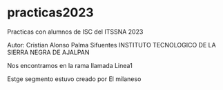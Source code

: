 # practicas2023
Practicas con alumnos de ISC del ITSSNA 2023

Autor: Cristian Alonso Palma Sifuentes
INSTITUTO TECNOLOGICO DE LA SIERRA NEGRA DE AJALPAN 

Nos encontramos en la rama llamada Linea1

Estge segmento estuvo creado por El milaneso